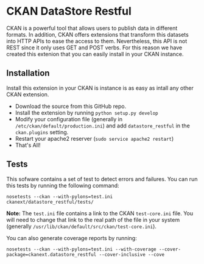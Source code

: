 CKAN DataStore Restful
======================

CKAN is a powerful tool that allows users to publish data in different formats. In addition, CKAN offers extensions that transform this datasets into HTTP APIs to ease the access to them. Nevertheless, this API is not REST since it only uses GET and POST verbs. For this reason we have created this extenion that you can easily install in your CKAN instance. 

Installation
------------
Install this extension in your CKAN is instance is as easy as intall any other CKAN extension.
* Download the source from this GitHub repo.
* Install the extension by running `python setup.py develop`
* Modify your configuration file (generally in `/etc/ckan/default/production.ini`) and add `datastore_restful` in the `ckan.plugins` setting.
* Restart your apache2 reserver (`sudo service apache2 restart`)
* That's All!

Tests
-----
This sofware contains a set of test to detect errors and failures. You can run this tests by running the following command:
```
nosetests --ckan --with-pylons=test.ini ckanext/datastore_restful/tests/
```
**Note:** The `test.ini` file contains a link to the CKAN `test-core.ini` file. You will need to change that link to the real path of the file in your system (generally `/usr/lib/ckan/default/src/ckan/test-core.ini`). 

You can also generate coverage reports by running:
```
nosetests --ckan --with-pylons=test.ini --with-coverage --cover-package=ckanext.datastore_restful --cover-inclusive --cove
```

